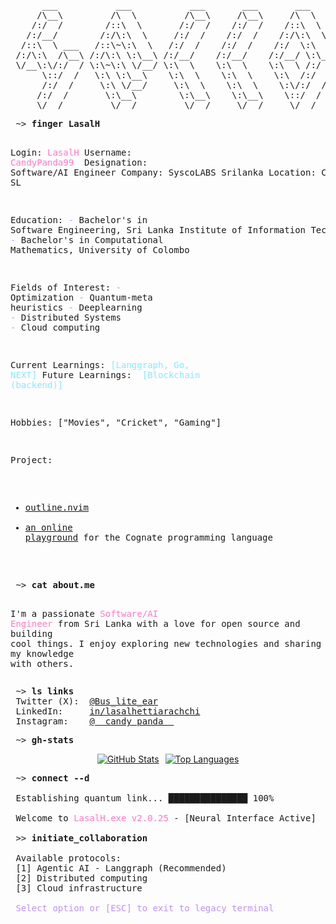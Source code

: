 <div style="text-align: center;">
<pre>
      ___           ___           ___       ___       ___     
     /\__\         /\  \         /\__\     /\__\     /\  \    
    /:/  /        /::\  \       /:/  /    /:/  /    /::\  \   
   /:/__/        /:/\:\  \     /:/  /    /:/  /    /:/\:\  \  
  /::\  \ ___   /::\~\:\  \   /:/  /    /:/  /    /:/  \:\  \ 
 /:/\:\  /\__\ /:/\:\ \:\__\ /:/__/    /:/__/    /:/__/ \:\__\
 \/__\:\/:/  / \:\~\:\ \/__/ \:\  \    \:\  \    \:\  \ /:/  /
      \::/  /   \:\ \:\__\    \:\  \    \:\  \    \:\  /:/  / 
      /:/  /     \:\ \/__/     \:\  \    \:\  \    \:\/:/  /  
     /:/  /       \:\__\        \:\__\    \:\__\    \::/  /   
     \/__/         \/__/         \/__/     \/__/     \/__/    
</pre>
</div>
<pre>
 ~> <strong>finger LasalH</strong>

Login:  <span style="color: #ff79c6">LasalH</span>                          Username: <span style="color: #ff79c6">CandyPanda99 </span> 
Designation: Software/AI Engineer       Company: SyscoLABS Srilanka
Location: Colombo, SL
 
 Education: 
  <span style="color: #bd93f9">\-</span> Bachelor's in Software Engineering, Sri Lanka Institute of Information Technology
  <span style="color: #bd93f9">\-</span> Bachelor's in Computational Mathematics, University of Colombo
 

 Fields of Interest: 
  <span style="color: #bd93f9">\-</span> Optimization
  <span style="color: #bd93f9">\-</span> Quantum-meta heuristics 
  <span style="color: #bd93f9">\-</span> Deeplearning
  <span style="color: #bd93f9">\-</span> Distributed Systems 
  <span style="color: #bd93f9">\-</span> Cloud computing

 Current Learnings: <span style="color: #8be9fd">[Langgraph, Go, NEXT]</span>
Future Learnings: <span style="color: #8be9fd"> [Blockchain (backend)]</span>

 Hobbies: ["Movies", "Cricket", "Gaming"]

Project:
   - <a href="https://github.com/hedyhli/outline.nvim">outline.nvim</a>
   - <a href="https://github.com/hedyhli/cognate-playground">an online playground</a> for the Cognate programming language
</pre>
<pre style="white-space: pre-wrap; word-wrap: break-word;">
 ~> <strong>cat about.me</strong>

I'm a passionate <span style="color: #ff79c6">Software/AI Engineer</span> from Sri Lanka with a love for open source and building cool things. I enjoy exploring new technologies and sharing my knowledge with others.
</pre>
<pre>
 ~> <strong>ls links</strong>
 Twitter (X):  <a href="https://x.com/Bus_lite_ear">@Bus_lite_ear</a>
 LinkedIn:     <a href="https://www.linkedin.com/in/lasalhettiarachchi/">in/lasalhettiarachchi</a>
 Instagram:    <a rel=me href="https://www.instagram.com/__candy_panda__/">@__candy_panda__</a>
</pre>

<pre>
 ~> <strong>gh-stats</strong>
</pre>

<div style="display: flex; justify-content: center; gap: 10px; flex-wrap: wrap;">
  <a href="https://github.com/CandyPanda99">
        <img src="https://github-readme-stats.vercel.app/api?username=CandyPanda99&show_icons=true&rank_icon=github&theme=transparent&title_color=808080&icon_color=808080&text_color=ffffff&border_color=808080&bg_color=00000000" alt="GitHub Stats" />
      </a>
  <a href="https://github.com/CandyPanda99">
    <img src="https://github-readme-stats.vercel.app/api/top-langs/?username=CandyPanda99&layout=compact&theme=transparent&title_color=808080&icon_color=808080&text_color=ffffff&border_color=808080&bg_color=00000000" alt="Top Languages" />
  </a>
</div>

<pre>
 ~> <strong>connect --d</strong>
 
 Establishing quantum link... ███████████████ 100%
 
 Welcome to <span style="color: #ff79c6">LasalH.exe v2.0.25</span> - [Neural Interface Active]

 <span>>></span> <strong>initiate_collaboration</strong>
 
 Available protocols:
 <span>[1]</span> Agentic AI - Langgraph (Recommended)
 <span>[2]</span> Distributed computing
 <span>[3]</span> Cloud infrastructure
 
 <span style="color: #bd93f9">Select option or [ESC] to exit to legacy terminal</span>
</pre>

